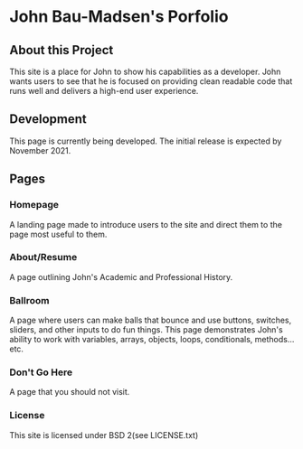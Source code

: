 # John Bau-Madsen's Porfolio  
## About this Project  
This site is a place for John to show his capabilities as a developer. John wants users to see that he is focused on providing clean readable code that runs well and delivers a high-end user experience.  
## Development
This page is currently being developed. The initial release is expected by November 2021.
## Pages  
### Homepage  
A landing page made to introduce users to the site and direct them to the page most useful to them.  
### About/Resume  
A page outlining John's Academic and Professional History.  
### Ballroom  
A page where users can make balls that bounce and use buttons, switches, sliders, and other inputs to do fun things. This page demonstrates John's ability to work with variables, arrays, objects, loops, conditionals, methods... etc.  
### Don't Go Here  
A page that you should not visit.  
### License  
This site is licensed under BSD 2(see LICENSE.txt)
